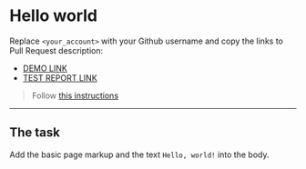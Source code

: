 # Hello world
Replace `<your_account>` with your Github username and copy the links to Pull Request description:
- [DEMO LINK](https://dima-narozhnyi.github.io/layout_hello-world/)
- [TEST REPORT LINK](https://dima-narozhnyi.github.io/layout_hello-world/report/html_report/)

> Follow [this instructions](https://github.com/mate-academy/layout_task-guideline#how-to-solve-the-layout-tasks-on-github)
___

## The task 
Add the basic page markup and the text `Hello, world!` into the body.
